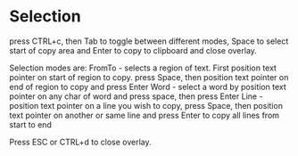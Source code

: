 # Selection

press CTRL+c, then Tab to toggle between different modes, 
Space to select start of copy area and Enter to copy to clipboard and close overlay.

Selection modes are:
FromTo - selects a region of text. First position text pointer on start of region to copy.
		 press Space, then position text pointer on end of region to copy and press Enter
Word - select a word by position text pointer on any char of word and press space, then press Enter
Line - position text pointer on a line you wish to copy, press Space,
       then position text pointer on another or same line and press Enter to copy all lines from start to end

Press ESC or CTRL+d to close overlay.
